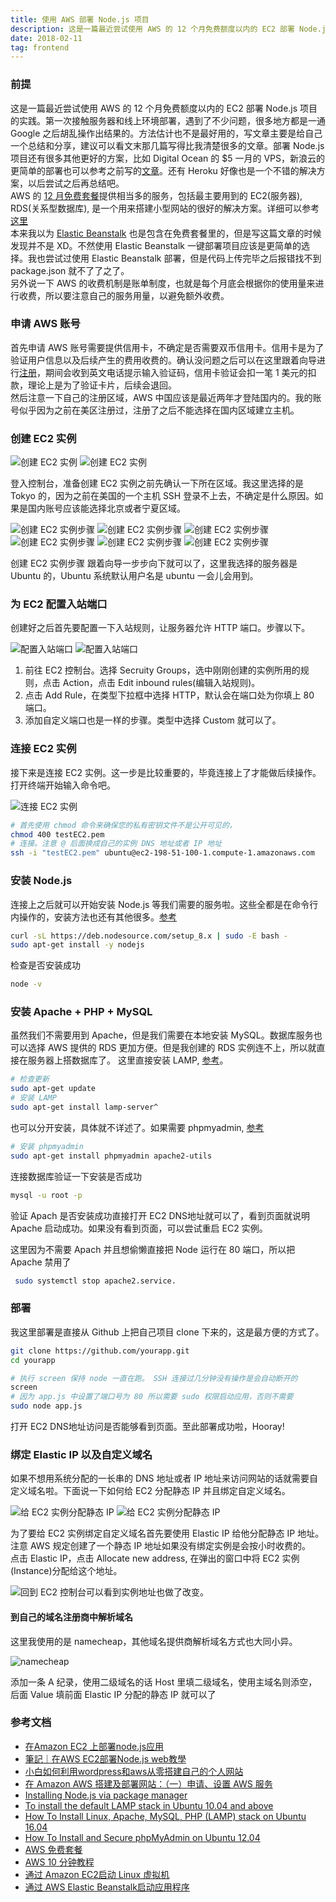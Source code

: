 ```yaml
---
title: 使用 AWS 部署 Node.js 项目
description: 这是一篇最近尝试使用 AWS 的 12 个月免费额度以内的 EC2 部署 Node.js 项目的实践
date: 2018-02-11
tag: frontend
---
```


### 前提
这是一篇最近尝试使用 AWS 的 12 个月免费额度以内的 EC2 部署 Node.js 项目的实践。第一次接触服务器和线上环境部署，遇到了不少问题，很多地方都是一通 Google 之后胡乱操作出结果的。方法估计也不是最好用的，写文章主要是给自己一个总结和分享，建议可以看文末那几篇写得比我清楚很多的文章。部署 Node.js 项目还有很多其他更好的方案，比如 Digital Ocean 的 $5 一月的 VPS，新浪云的更简单的部署也可以参考之前写的[文章](http://oxxd.github.io/nodejs-sinacloud)。还有 Heroku 好像也是一个不错的解决方案，以后尝试之后再总结吧。  
AWS 的 [12 月免费套餐](https://aws.amazon.com/cn/free/)提供相当多的服务，包括最主要用到的 EC2(服务器), RDS(关系型数据库), 是一个用来搭建小型网站的很好的解决方案。详细可以参考[这里](https://aws.amazon.com/cn/free/faqs/?ft=nf&refid=ha_a131L000005CqVRQA0)  
本来我以为 [Elastic Beanstalk](https://aws.amazon.com/cn/getting-started/tutorials/launch-an-app/) 也是包含在免费套餐里的，但是写这篇文章的时候发现并不是 XD。不然使用 Elastic Beanstalk 一键部署项目应该是更简单的选择。我也尝试过使用 Elastic Beanstalk 部署，但是代码上传完毕之后报错找不到 package.json 就不了了之了。  
另外说一下 AWS 的收费机制是账单制度，也就是每个月底会根据你的使用量来进行收费，所以要注意自己的服务用量，以避免额外收费。

### 申请 AWS 账号
首先申请 AWS 账号需要提供信用卡，不确定是否需要双币信用卡。信用卡是为了验证用户信息以及后续产生的费用收费的。确认没问题之后可以在这里跟着向导进行[注册](https://aws.amazon.com/cn/free/)，期间会收到英文电话提示输入验证码，信用卡验证会扣一笔 1 美元的扣款，理论上是为了验证卡片，后续会退回。  
然后注意一下自己的注册区域，AWS 中国应该是最近两年才登陆国内的。我的账号似乎因为之前在美区注册过，注册了之后不能选择在国内区域建立主机。

### 创建 EC2 实例

![创建 EC2 实例](/images/v1/nodejs-aws-tk.png)
![创建 EC2 实例](/images/v1/nodejs-aws-ec2.png)

登入控制台，准备创建 EC2 实例之前先确认一下所在区域。我这里选择的是 Tokyo 的，因为之前在美国的一个主机 SSH 登录不上去，不确定是什么原因。如果是国内账号应该能选择北京或者宁夏区域。

![创建 EC2 实例步骤](/images/v1/nodejs-aws01.png)
![创建 EC2 实例步骤](/images/v1/nodejs-aws02.png)
![创建 EC2 实例步骤](/images/v1/nodejs-aws03.png)
![创建 EC2 实例步骤](/images/v1/nodejs-aws04.png)
![创建 EC2 实例步骤](/images/v1/nodejs-aws05.png)
![创建 EC2 实例步骤](/images/v1/nodejs-aws06.png)

创建 EC2 实例步骤  跟着向导一步步向下就可以了，这里我选择的服务器是 Ubuntu 的，Ubuntu 系统默认用户名是 ubuntu 一会儿会用到。

### 为 EC2 配置入站端口
创建好之后首先要配置一下入站规则，让服务器允许 HTTP 端口。步骤以下。

![配置入站端口](/images/v1/nodejs-aws10.png)
![配置入站端口](/images/v1/nodejs-aws11.png)

1. 前往 EC2 控制台。选择 Secruity Groups，选中刚刚创建的实例所用的规则，点击 Action，点击 Edit inbound rules(编辑入站规则)。
2. 点击 Add Rule，在类型下拉框中选择 HTTP，默认会在端口处为你填上 80 端口。
3. 添加自定义端口也是一样的步骤。类型中选择 Custom 就可以了。

### 连接 EC2 实例
接下来是连接 EC2 实例。这一步是比较重要的，毕竟连接上了才能做后续操作。打开终端开始输入命令吧。

![连接 EC2 实例](/images/v1/nodejs-aws08.png)

``` bash
# 首先使用 chmod 命令来确保您的私有密钥文件不是公开可见的，
chmod 400 testEC2.pem 
# 连接。注意 @ 后面换成自己的实例 DNS 地址或者 IP 地址
ssh -i "testEC2.pem" ubuntu@ec2-198-51-100-1.compute-1.amazonaws.com
```

### 安装 Node.js
连接上之后就可以开始安装 Node.js 等我们需要的服务啦。这些全都是在命令行内操作的，安装方法也还有其他很多。[参考](https://nodejs.org/en/download/package-manager/#debian-and-ubuntu-based-linux-distributions)

``` bash
curl -sL https://deb.nodesource.com/setup_8.x | sudo -E bash -
sudo apt-get install -y nodejs
```

检查是否安装成功
``` bash
node -v
```

### 安装 Apache + PHP + MySQL
虽然我们不需要用到 Apache，但是我们需要在本地安装 MySQL。数据库服务也可以选择 AWS 提供的 RDS 更加方便。但是我创建的 RDS 实例连不上，所以就直接在服务器上搭数据库了。
这里直接安装 LAMP, [参考](https://help.ubuntu.com/community/ApacheMySQLPHP)。
``` bash 
# 检查更新
sudo apt-get update
# 安装 LAMP
sudo apt-get install lamp-server^
```

也可以分开安装，具体就不详述了。如果需要 phpmyadmin, [参考](https://www.digitalocean.com/community/tutorials/how-to-install-and-secure-phpmyadmin-on-ubuntu-12-04)
``` bash
# 安装 phpmyadmin
sudo apt-get install phpmyadmin apache2-utils
```

连接数据库验证一下安装是否成功
``` bash
mysql -u root -p
```
验证 Apach 是否安装成功直接打开 EC2 DNS地址就可以了，看到页面就说明 Apache 启动成功。如果没有看到页面，可以尝试重启 EC2 实例。  

这里因为不需要 Apach 并且想偷懒直接把 Node 运行在 80 端口，所以把 Apache 禁用了
``` bash
 sudo systemctl stop apache2.service.
```

### 部署
我这里部署是直接从 Github 上把自己项目 clone 下来的，这是最方便的方式了。  
``` bash
git clone https://github.com/yourapp.git
cd yourapp

# 执行 screen 保持 node 一直在跑。 SSH 连接过几分钟没有操作是会自动断开的
screen
# 因为 app.js 中设置了端口号为 80 所以需要 sudo 权限启动应用，否则不需要
sudo node app.js
```
打开 EC2 DNS地址访问是否能够看到页面。至此部署成功啦，Hooray!

### 绑定 Elastic IP 以及自定义域名
如果不想用系统分配的一长串的 DNS 地址或者 IP 地址来访问网站的话就需要自定义域名啦。下面说一下如何给 EC2 分配静态 IP 并且绑定自定义域名。

![给 EC2 实例分配静态 IP](/images/v1/nodejs-aws13.png)
![给 EC2 实例分配静态 IP](/images/v1/nodejs-aws16.png)

为了要给 EC2 实例绑定自定义域名首先要使用 Elastic IP 给他分配静态 IP 地址。注意 AWS 规定创建了一个静态 IP 地址如果没有绑定实例是会按小时收费的。  
点击 Elastic IP，点击 Allocate new address, 在弹出的窗口中将 EC2 实例(Instance)分配给这个地址。 

![回到 EC2 控制台可以看到实例地址也做了改变。](/images/v1/nodejs-aws17.png)

#### 到自己的域名注册商中解析域名
这里我使用的是 namecheap，其他域名提供商解析域名方式也大同小异。

![namecheap](/images/v1/nodejs-aws-namecheap.png)

添加一条 A 纪录，使用二级域名的话 Host 里填二级域名，使用主域名则添空，后面 Value 填前面 Elastic IP 分配的静态 IP 就可以了

<!-- ### 填坑 -->


### 参考文档
* [在Amazon EC2 上部署node.js应用](http://ned11.iteye.com/blog/1775898)
* [筆記｜在AWS EC2部署Node.js web教學](http://dez.logdown.com/posts/2017/04/07/aws-ec2-deploy-nodejs-web-app)
* [小白如何利用wordpress和aws从零搭建自己的个人网站](http://www.yours1989.com/52/)
* [在 Amazon AWS 搭建及部署网站：（一）申请、设置 AWS 服务](http://www.cnblogs.com/deltacat/p/amazon-aws-web-1.html)
* [Installing Node.js via package manager](https://nodejs.org/en/download/package-manager/#debian-and-ubuntu-based-linux-distributions)
* [To install the default LAMP stack in Ubuntu 10.04 and above](https://help.ubuntu.com/community/ApacheMySQLPHP)
* [How To Install Linux, Apache, MySQL, PHP (LAMP) stack on Ubuntu 16.04](https://www.digitalocean.com/community/tutorials/how-to-install-linux-apache-mysql-php-lamp-stack-on-ubuntu-16-04)
* [How To Install and Secure phpMyAdmin on Ubuntu 12.04](https://www.digitalocean.com/community/tutorials/how-to-install-and-secure-phpmyadmin-on-ubuntu-12-04)
* [AWS 免费套餐](https://aws.amazon.com/cn/free/)
* [AWS 10 分钟教程](https://aws.amazon.com/cn/getting-started/tutorials/)
* [通过 Amazon EC2启动 Linux 虚拟机](https://aws.amazon.com/cn/getting-started/tutorials/launch-a-virtual-machine/)
* [通过 AWS Elastic Beanstalk启动应用程序](https://aws.amazon.com/cn/getting-started/tutorials/launch-an-app/)
